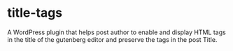 # title-tags
A WordPress plugin that helps post author to enable and display HTML tags in the title of the gutenberg editor and preserve the tags in the post Title.  
